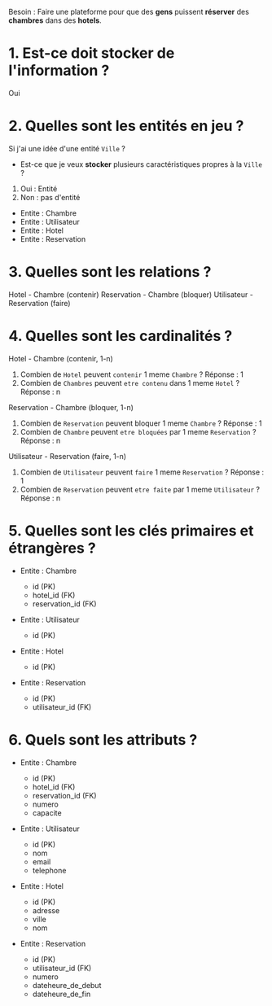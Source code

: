 Besoin : Faire une plateforme pour que des **gens** puissent **réserver** des **chambres** dans des **hotels**.

# 1. Est-ce doit stocker de l'information ?

Oui

# 2. Quelles sont les entités en jeu ?

Si j'ai une idée d'une entité `Ville` ?

- Est-ce que je veux **stocker** plusieurs caractéristiques propres à la `Ville` ?
1. Oui : Entité
2. Non : pas d'entité

- Entite : Chambre
- Entite : Utilisateur
- Entite : Hotel
- Entite : Reservation

# 3. Quelles sont les relations ?

Hotel - Chambre (contenir)
Reservation - Chambre (bloquer)
Utilisateur - Reservation (faire)

# 4. Quelles sont les cardinalités ?

Hotel - Chambre (contenir, 1-n)

1. Combien de `Hotel` peuvent `contenir` 1 meme `Chambre` ? Réponse : 1
2. Combien de `Chambres` peuvent `etre contenu` dans 1 meme `Hotel` ? Réponse : n

Reservation - Chambre (bloquer, 1-n)

1. Combien de `Reservation` peuvent bloquer 1 meme `Chambre` ? Réponse : 1
2. Combien de `Chambre` peuvent `etre bloquées` par 1 meme `Reservation` ? Réponse : n

Utilisateur - Reservation (faire, 1-n)

1. Combien de `Utilisateur` peuvent `faire` 1 meme `Reservation` ? Réponse : 1
2. Combien de `Reservation` peuvent `etre faite` par 1 meme `Utilisateur` ? Réponse : n

# 5. Quelles sont les clés primaires et étrangères ?

- Entite : Chambre
    - id (PK)
    - hotel_id (FK)
    - reservation_id (FK)

- Entite : Utilisateur
    - id (PK)

- Entite : Hotel
    - id (PK)

- Entite : Reservation
    - id (PK)
    - utilisateur_id (FK)

# 6. Quels sont les attributs ?

- Entite : Chambre
    - id (PK)
    - hotel_id (FK)
    - reservation_id (FK)
    - numero
    - capacite

- Entite : Utilisateur
    - id (PK)
    - nom
    - email
    - telephone

- Entite : Hotel
    - id (PK)
    - adresse
    - ville
    - nom

- Entite : Reservation
    - id (PK)
    - utilisateur_id (FK)
    - numero
    - dateheure_de_debut
    - dateheure_de_fin
